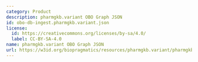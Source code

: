 ```yaml
---
category: Product
description: pharmgkb.variant OBO Graph JSON
id: obo-db-ingest.pharmgkb.variant.json
license:
  id: https://creativecommons.org/licenses/by-sa/4.0/
  label: CC-BY-SA-4.0
name: pharmgkb.variant OBO Graph JSON
url: https://w3id.org/biopragmatics/resources/pharmgkb.variant/pharmgkb.variant.json
---
```

